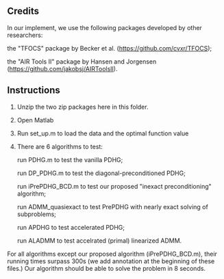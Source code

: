 ## Credits
In our implement, we use the following packages developed by other researchers:

the "TFOCS" package by Becker et al. (https://github.com/cvxr/TFOCS);

the "AIR Tools II" package by Hansen and Jorgensen (https://github.com/jakobsj/AIRToolsII).

## Instructions
1. Unzip the two zip packages here in this folder. 

2. Open Matlab

3. Run set_up.m to load the data and the optimal function value

4. There are 6 algorithms to test:

   run PDHG.m to test the vanilla PDHG;
   
   run DP_PDHG.m to test the diagonal-preconditioned PDHG;
   
   run iPrePDHG_BCD.m to test our proposed "inexact preconditioning" algorithm;
   
   run ADMM_quasiexact to test PrePDHG with nearly exact solving of subproblems;
   
   run APDHG to test accelerated PDHG;
   
   run ALADMM to test accelrated (primal) linearized ADMM.
   
For all algorithms except our proposed algorithm (iPrePDHG_BCD.m), their running times surpass 300s (we add annotation at the beginning of these files.) Our algorithm should be able to solve the problem in 8 seconds.
